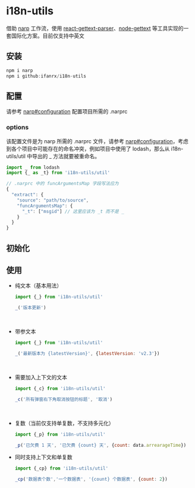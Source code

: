 # i18n-utils

借助 [narp](https://github.com/laget-se/narp) 工作流，使用 [react-gettext-parser](https://github.com/laget-se/react-gettext-parser)、[node-gettext](https://github.com/alexanderwallin/node-gettext) 等工具实现的一套国际化方案。目前仅支持中英文

## 安装

```javascript
npm i narp
npm i github:ifanrx/i18n-utils
```



## 配置

请参考 [narp#configuration](https://github.com/laget-se/narp#configuration) 配置项目所需的 .narprc



### options

该配置文件是为 narp 所需的 .narprc 文件，请参考 [narp#configuration](https://github.com/laget-se/narp#configuration)，考虑到各个项目中可能存在的命名冲突，例如项目中使用了 lodash，那么从 i18n-utils/util 中导出的 _ 方法就要被重命名。

```javascript
import _ from lodash
import {_ as _t} from 'i18n-utils/util'

// .narprc 中的 funcArgumentsMap 字段写法应为
{
  "extract": {
    "source": "path/to/source",
    "funcArgumentsMap": {
      "_t": ["msgid"] // 这里应该为 _t 而不是 _
    }
  }
}
```



## 初始化



## 使用

* 纯文本（基本用法）

  ```javascript
  import {_} from 'i18n-utils/util'

  _('版本更新')
  ```

  ​

* 带参文本

  ```javascript
  import {_} from 'i18n-utils/util'

  _('最新版本为 {latestVersion}', {latestVersion: 'v2.3'})
  ```

  ​

* 需要加入上下文的文本

  ```javascript
  import {_c} from 'i18n-utils/util'

  _c('所有弹窗右下角取消按钮的标题', '取消')
  ```

  ​

* 复数（当前仅支持单复数，不支持多元化）

  ```javascript
  import {_p} from 'i18n-utils/util'

  _p('已欠费 1 天', '已欠费 {count} 天', {count: data.arrearageTime})
  ```

* 同时支持上下文和单复数

  ```javascript
  import {_cp} from 'i18n-utils/util'

  _cp('数据表个数','一个数据表', '{count} 个数据表', {count: 2})
  ```

  ​